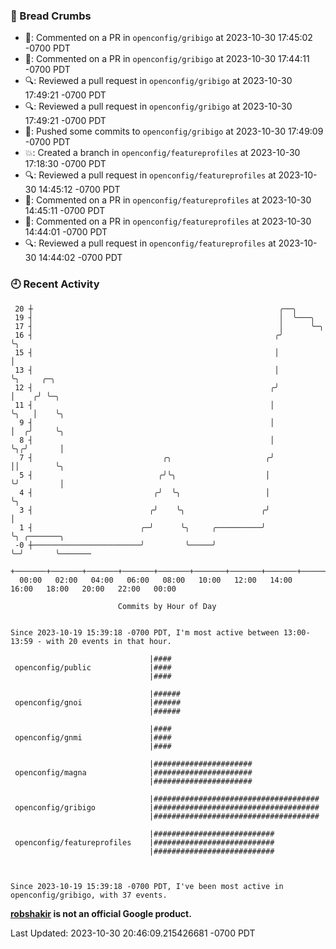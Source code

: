 ### 🍞 Bread Crumbs

 * 💬: Commented on a PR in  `openconfig/gribigo` at 2023-10-30 17:45:02 -0700 PDT
 * 💬: Commented on a PR in  `openconfig/gribigo` at 2023-10-30 17:44:11 -0700 PDT
 * 🔍: Reviewed a pull request in  `openconfig/gribigo` at 2023-10-30 17:49:21 -0700 PDT
 * 🔍: Reviewed a pull request in  `openconfig/gribigo` at 2023-10-30 17:49:21 -0700 PDT
 * 🚢: Pushed some commits to `openconfig/gribigo` at 2023-10-30 17:49:09 -0700 PDT
 * 💥: Created a branch in `openconfig/featureprofiles` at 2023-10-30 17:18:30 -0700 PDT
 * 🔍: Reviewed a pull request in  `openconfig/featureprofiles` at 2023-10-30 14:45:12 -0700 PDT
 * 💬: Commented on a PR in  `openconfig/featureprofiles` at 2023-10-30 14:45:11 -0700 PDT
 * 💬: Commented on a PR in  `openconfig/featureprofiles` at 2023-10-30 14:44:01 -0700 PDT
 * 🔍: Reviewed a pull request in  `openconfig/featureprofiles` at 2023-10-30 14:44:02 -0700 PDT

### 🕘 Recent Activity
```
 20 ┼                                                       ╭──╮
 19 ┤                                                       │  ╰───╮
 17 ┤                                                       │      ╰─╮
 16 ┤                                                      ╭╯        ╰╮
 15 ┤                                                      │          │
 13 ┤                                                      │          ╰╮     ╭─╮
 12 ┤                                                     ╭╯           │    ╭╯ ╰─╮
 11 ┤                                                     │            ╰╮   │    ╰╮
  9 ┤                                                     │             │  ╭╯     ╰╮
  8 ┤                                                     │             ╰╮╭╯       │
  7 ┤                             ╭╮                     ╭╯              ││        ╰╮
  5 ┤                            ╭╯╰╮                    │               ╰╯         │
  4 ┤                           ╭╯  ╰╮                   │                          ╰╮
  3 ┤                          ╭╯    ╰╮                 ╭╯                           │
  1 ┤                        ╭─╯      ╰╮     ╭──────────╯                            ╰╮ ╭───────╮
 -0 ┼────────────────────────╯         ╰─────╯                                        ╰─╯       ╰───────
    +───────+───────+───────+───────+───────+───────+───────+───────+───────+───────+───────+───────+────
  00:00   02:00   04:00   06:00   08:00   10:00   12:00   14:00   16:00   18:00   20:00   22:00   00:00   

						Commits by Hour of Day


Since 2023-10-19 15:39:18 -0700 PDT, I'm most active between 13:00-13:59 - with 20 events in that hour.

```



```
                               |####
 openconfig/public             |####
                               |####

                               |######
 openconfig/gnoi               |######
                               |######

                               |####
 openconfig/gnmi               |####
                               |####

                               |######################
 openconfig/magna              |######################
                               |######################

                               |#####################################
 openconfig/gribigo            |#####################################
                               |#####################################

                               |###########################
 openconfig/featureprofiles    |###########################
                               |###########################



Since 2023-10-19 15:39:18 -0700 PDT, I've been most active in openconfig/gribigo, with 37 events.

```
**[robshakir](mailto:robjs@google.com) is not an official Google product.**  


Last Updated: 2023-10-30 20:46:09.215426681 -0700 PDT

